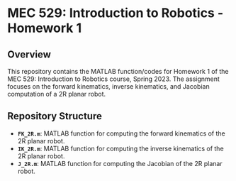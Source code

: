 # MEC 529: Introduction to Robotics - Homework 1

## Overview
This repository contains the MATLAB function/codes for Homework 1 of the MEC 529: Introduction to Robotics course, Spring 2023. 
The assignment focuses on the forward kinematics, inverse kinematics, and Jacobian computation of a 2R planar robot. 

## Repository Structure
- **`FK_2R.m`**: MATLAB function for computing the forward kinematics of the 2R planar robot.
- **`IK_2R.m`**: MATLAB function for computing the inverse kinematics of the 2R planar robot.
- **`J_2R.m`**: MATLAB function for computing the Jacobian of the 2R planar robot.
